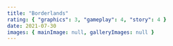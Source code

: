 ```yaml
---
title: "Borderlands"
rating: { "graphics": 3, "gameplay": 4, "story": 4 }
date: 2021-07-30
images: { mainImage: null, galleryImages: null }
---
```

